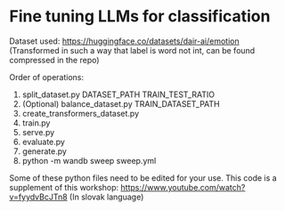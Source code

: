 # Fine tuning LLMs for classification

Dataset used: 
https://huggingface.co/datasets/dair-ai/emotion
(Transformed in such a way that label is word not int, can be found compressed in the repo)

Order of operations:
1. split_dataset.py DATASET_PATH TRAIN_TEST_RATIO
2. (Optional) balance_dataset.py TRAIN_DATASET_PATH
3. create_transformers_dataset.py
4. train.py
5. serve.py
6. evaluate.py
7. generate.py
8. python -m wandb sweep sweep.yml

Some of these python files need to be edited for your use. This code is
a supplement of this workshop: https://www.youtube.com/watch?v=fyydvBcJTn8
(In slovak language)




